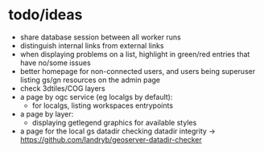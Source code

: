 # todo/ideas
- share database session between all worker runs
- distinguish internal links from external links
- when displaying problems on a list, highlight in green/red entries that have no/some issues
- better homepage for non-connected users, and users being superuser listing gs/gn resources on the admin page
- check 3dtiles/COG layers
- a page by ogc service (eg localgs by default):
  - for localgs, listing workspaces entrypoints
- a page by layer:
  - displaying getlegend graphics for available styles
- a page for the local gs datadir checking datadir integrity -> https://github.com/landryb/geoserver-datadir-checker
